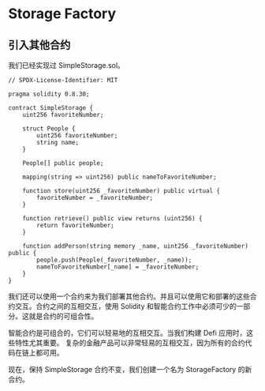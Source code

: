 # Storage Factory

## 引入其他合约

我们已经实现过 SimpleStorage.sol。

```solidity
// SPDX-License-Identifier: MIT

pragma solidity 0.8.30;

contract SimpleStorage {
    uint256 favoriteNumber;

    struct People {
        uint256 favoriteNumber;
        string name;
    }

    People[] public people;

    mapping(string => uint256) public nameToFavoriteNumber;

    function store(uint256 _favoriteNumber) public virtual {
        favoriteNumber = _favoriteNumber;
    }

    function retrieve() public view returns (uint256) {
        return favoriteNumber;
    }

    function addPerson(string memory _name, uint256 _favoriteNumber) public {
        people.push(People(_favoriteNumber, _name));
        nameToFavoriteNumber[_name] = _favoriteNumber;
    }
}

```

我们还可以使用一个合约来为我们部署其他合约。并且可以使用它和部署的这些合约交互。合约之间的互相交互，使用 Solidity 和智能合约工作中必须可少的一部分。这就是合约的可组合性。

智能合约是可组合的，它们可以轻易地的互相交互。当我们构建 Defi 应用时，这些特性尤其重要。
复杂的金融产品可以非常轻易的互相交互，因为所有的合约代码在链上都可用。

现在，保持 SimpleStorage 合约不变，我们创建一个名为 StorageFactory 的新合约。

```solidity

```